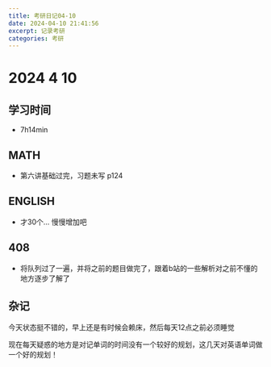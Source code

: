 ```yaml
---
title: 考研日记04-10
date: 2024-04-10 21:41:56
excerpt: 记录考研
categories: 考研
---
```

# 2024 4 10

## 学习时间

- 7h14min

## MATH

- 第六讲基础过完，习题未写 p124

  

## ENGLISH

- 才30个... 慢慢增加吧

## 408

- 将队列过了一遍，并将之前的题目做完了，跟着b站的一些解析对之前不懂的地方逐步了解了



## 杂记

今天状态挺不错的，早上还是有时候会赖床，然后每天12点之前必须睡觉

现在每天疑惑的地方是对记单词的时间没有一个较好的规划，这几天对英语单词做一个好的规划！

